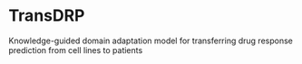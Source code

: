 # TransDRP
Knowledge-guided domain adaptation model for transferring drug response prediction from cell lines to patients
